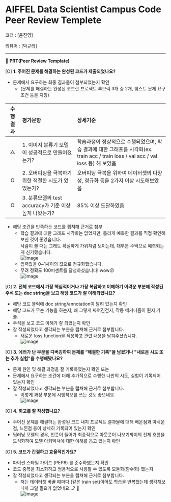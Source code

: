 # AIFFEL Data Scientist Campus Code Peer Review Templete

코더 : [윤진영]

리뷰어 : [박규리]

---

🔑 **PRT(Peer Review Template)**

[O]  **1. 주어진 문제를 해결하는 완성된 코드가 제출되었나요?**
- 문제에서 요구하는 최종 결과물이 첨부되었는지 확인
	- (문제를 해결하는 완성된 코드란 프로젝트 루브릭 3개 중 2개, 퀘스트 문제 요구조건 등을 지칭)

| 수행 결과 | 평가문항 | 상세기준 |
|:--:|:---|:---|
| △ | 1. 이미지 분류기 모델이 성공적으로 만들어졌는가? | 학습과정이 정상적으로 수행되었으며, 학습 결과에 대한 그래프를 시각화(ex. train acc / train loss / val acc / val loss 등) 해 보았음 |
| O | 2. 오버피팅을 극복하기 위한 적절한 시도가 있었는가? | 오버피팅 극복을 위하여 데이터셋의 다양성, 정규화 등을 2가지 이상 시도해보았음 |
| O | 3. 분류모델의 test accuracy가 기준 이상 높게 나왔는가? | 85% 이상 도달하였음 |
  
- 해당 조건을 만족하는 코드를 캡쳐해 근거로 첨부
  - 학습 결과에 대한 그래프 시각화는 없었지만, 틀리게 예측한 결과를 직접 확인해보신 것이 좋았습니다.  
    사람이 볼 때는 그래도 확실하게 가위처럼 보이는데, 대부분 주먹으로 예측되는 게 신기했습니다.  
    ![image](https://github.com/Gyu-Ri-Park/Aiffel_project/assets/155501409/20993670-9cb9-4b66-952e-a1fa2b1fe303)
  - 입력값을 0~1사이의 값으로 정규화했습니다.
  - 무려 정확도 100퍼센트를 달성하셨습니다! wow😮  
    ![image](https://github.com/Gyu-Ri-Park/Aiffel_project/assets/155501409/585b58a3-dbf4-442e-949f-50aeb52e0790)


[O]  **2. 전체 코드에서 가장 핵심적이거나 가장 복잡하고 이해하기 어려운 부분에 작성된 주석 또는 doc string을 보고 해당 코드가 잘 이해되었나요?**
- 해당 코드 블럭에 doc string/annotation이 달려 있는지 확인
- 해당 코드가 무슨 기능을 하는지, 왜 그렇게 짜여진건지, 작동 메커니즘이 뭔지 기술.
- 주석을 보고 코드 이해가 잘 되었는지 확인
- 잘 작성되었다고 생각되는 부분을 캡쳐해 근거로 첨부합니다.
  - 새로운 loss function을 적용하고 관련 내용을 남겨주셨습니다.  
    ![image](https://github.com/Gyu-Ri-Park/Aiffel_project/assets/155501409/93f99ba3-632e-4619-8943-b30819391e20)

        
[O]  **3. 에러가 난 부분을 디버깅하여 문제를 “해결한 기록"을 남겼거나 "새로운 시도 또는 추가 실험"을 수행해봤나요?**
- 문제 원인 및 해결 과정을 잘 기록하였는지 확인 또는
- 문제에서 요구하는 조건에 더해 추가적으로 수행한 나만의 시도, 실험이 기록되어 있는지 확인
- 잘 작성되었다고 생각되는 부분을 캡쳐해 근거로 첨부합니다.
  - 이렇게 과정 부분에 시행착오를 쓰는 것도 좋으네요.  
    ![image](https://github.com/Gyu-Ri-Park/Aiffel_project/assets/155501409/f35476fb-6f03-4769-9d3c-b66f51288540)
 
        
[O]  **4. 회고를 잘 작성했나요?**
- 주어진 문제를 해결하는 완성된 코드 내지 프로젝트 결과물에 대해 배운점과 아쉬운점, 느낀점 등이 상세히 기록되어 있는지 확인
- 딥러닝 모델의 경우, 인풋이 들어가 최종적으로 아웃풋이 나오기까지의 전체 흐름을 도식화하여 모델 아키텍쳐에 대한 이해를 돕고 있는지 확인

[O]  **5. 코드가 간결하고 효율적인가요?**
- 파이썬 스타일 가이드 (PEP8) 를 준수하였는지 확인
- 코드 중복을 최소화하고 범용적으로 사용할 수 있도록 모듈화(함수화) 했는지
- 잘 작성되었다고 생각되는 부분을 캡쳐해 근거로 첨부합니다.
  - 저는 데이터셋 바꿀 때마다 (같은 train set)이어도 학습을 반복했는데 생각해보니까 그럴 필요가 없었네요...? 🤣  
    ![image](https://github.com/Gyu-Ri-Park/Aiffel_project/assets/155501409/b6ae3cfd-8cc1-4d31-bb7f-8a28834ad2b0)

